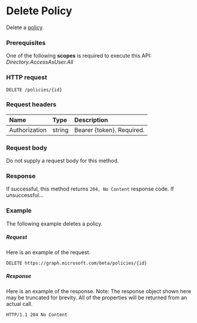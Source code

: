 # Delete Policy

Delete a [policy](../resources/policy.md).

### Prerequisites
One of the following **scopes** is required to execute this API:
*Directory.AccessAsUser.All*

### HTTP request

```http
DELETE /policies/{id}
```
### Request headers
| Name       | Type | Description|
|:---------------|:--------|:----------|
| Authorization  | string  | Bearer {token}. Required. |

### Request body
Do not supply a request body for this method.

### Response
If successful, this method returns `204, No Content` response code. If unsuccessful...

### Example
The following example deletes a policy.

##### Request
Here is an example of the request.

```http
DELETE https://graph.microsoft.com/beta/policies/{id}
```

##### Response
Here is an example of the response. Note: The response object shown here may be truncated for brevity. All of the properties will be returned from an actual call.

```http
HTTP/1.1 204 No Content
```

